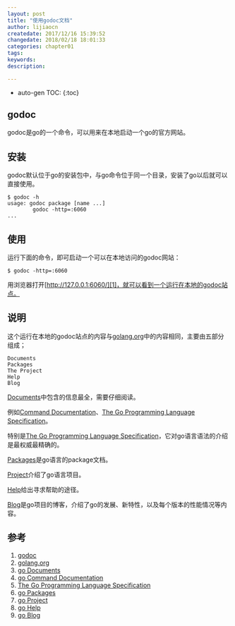 ```yaml
---
layout: post
title: "使用godoc文档"
author: lijiaocn
createdate: 2017/12/16 15:39:52
changedate: 2018/02/18 18:01:33
categories: chapter01
tags:
keywords:
description: 

---
```


* auto-gen TOC:
{:toc}

## godoc

godoc是go的一个命令，可以用来在本地启动一个go的官方网站。

## 安装

godoc默认位于go的安装包中，与go命令位于同一个目录，安装了go以后就可以直接使用。

	$ godoc -h
	usage: godoc package [name ...]
	        godoc -http=:6060
	...

## 使用

运行下面的命令，即可启动一个可以在本地访问的godoc网站：

	$ godoc -http=:6060

用浏览器打开[http://127.0.0.1:6060/][1]，就可以看到一个运行在本地的godoc站点。

## 说明

这个运行在本地的godoc站点的内容与[golang.org][2]中的内容相同，主要由五部分组成；

	Documents
	Packages
	The Project
	Help
	Blog

[Documents][3]中包含的信息最全，需要仔细阅读。

例如[Command Documentation][4]、[The Go Programming Language Specification][5]。

特别是[The Go Programming Language Specification][5]，它对go语言语法的介绍是最权威最精确的。

[Packages][6]是go语言的package文档。

[Project][7]介绍了go语言项目。

[Help][8]给出寻求帮助的途径。

[Blog][9]是go项目的博客，介绍了go的发展、新特性，以及每个版本的性能情况等内容。

## 参考

1. [godoc][1]
2. [golang.org][2]
3. [go Documents][3]
4. [go Command Documentation][4]
5. [The Go Programming Language Specification][5]
6. [go Packages][6]
7. [go Project][7]
8. [go Help][8]
9. [go Blog][9]

[1]: https://golang.org/ "godoc" 
[2]: https://golang.org "golang.org" 
[3]: http://golang.org/doc/ "go Documents"
[4]: https://golang.org/doc/cmd "go Command Documentation"
[5]: https://golang.org/ref/spec "The Go Programming Language Specification"
[6]: https://golang.org/pkg/  "go Packages"
[7]: https://golang.org/project/ "go Project"
[8]: https://golang.org/help/ "go Help"
[9]: https://golang.org/blog/  "go Blog"
